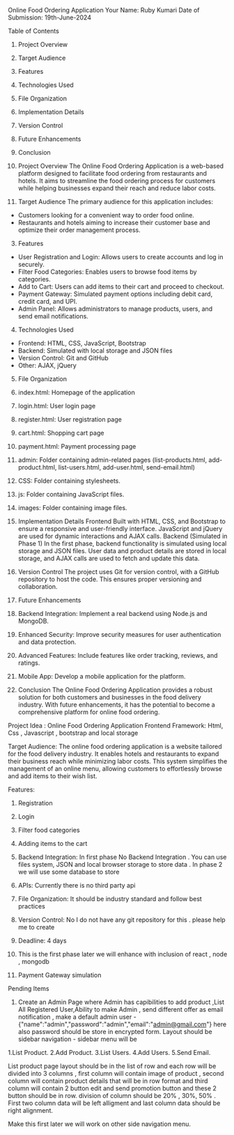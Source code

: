 Online Food Ordering Application
Your Name: Ruby Kumari
Date of Submission: 19th-June-2024

Table of Contents
1. Project Overview
2. Target Audience
3. Features
4. Technologies Used
5. File Organization
6. Implementation Details
7. Version Control
8. Future Enhancements
9. Conclusion


1. Project Overview
The Online Food Ordering Application is a web-based platform designed to facilitate food ordering from restaurants and hotels. It aims to streamline the food ordering process for customers while helping businesses expand their reach and reduce labor costs.


2. Target Audience
The primary audience for this application includes:
- Customers looking for a convenient way to order food online.
- Restaurants and hotels aiming to increase their customer base and optimize their order management process.

3. Features
- User Registration and Login: Allows users to create accounts and log in securely.
- Filter Food Categories: Enables users to browse food items by categories.
- Add to Cart: Users can add items to their cart and proceed to checkout.
- Payment Gateway: Simulated payment options including debit card, credit card, and UPI.
- Admin Panel: Allows administrators to manage products, users, and send email notifications.


4. Technologies Used
- Frontend: HTML, CSS, JavaScript, Bootstrap
- Backend: Simulated with local storage and JSON files
- Version Control: Git and GitHub
- Other: AJAX, jQuery


5. File Organization
1.	index.html: Homepage of the application
2.	login.html: User login page
3.	register.html: User registration page
4.	cart.html: Shopping cart page
5.	payment.html: Payment processing page


6.	admin: Folder containing admin-related pages (list-products.html, add-product.html, list-users.html, add-user.html, send-email.html)
7.	CSS: Folder containing stylesheets.
8.	js: Folder containing JavaScript files.
9.	images: Folder containing image files.
6. Implementation Details
Frontend
Built with HTML, CSS, and Bootstrap to ensure a responsive and user-friendly interface.
JavaScript and jQuery are used for dynamic interactions and AJAX calls.
Backend (Simulated in Phase 1)
In the first phase, backend functionality is simulated using local storage and JSON files. User data and product details are stored in local storage, and AJAX calls are used to fetch and update this data.


7. Version Control
The project uses Git for version control, with a GitHub repository to host the code. This ensures proper versioning and collaboration.


8. Future Enhancements
1.	Backend Integration: Implement a real backend using Node.js and MongoDB.
2.	Enhanced Security: Improve security measures for user authentication and data protection.
3.	Advanced Features: Include features like order tracking, reviews, and ratings.
4.	Mobile App: Develop a mobile application for the platform.


9. Conclusion
The Online Food Ordering Application provides a robust solution for both customers and businesses in the food delivery industry. With future enhancements, it has the potential to become a comprehensive platform for online food ordering.






Project Idea : Online Food Ordering Application
Frontend Framework: Html, Css , Javascript , bootstrap and local storage

Target Audience: The online food ordering application is a website tailored for the food delivery industry. It enables hotels and restaurants to expand their business reach while minimizing labor costs. This system simplifies the management of an online menu, allowing customers to effortlessly browse and add items to their wish list.

Features:

1. Registration
2. Login
3. Filter food categories
4. Adding items to the cart

5. Backend Integration: In first phase No Backend Integration . You can use files system, JSON and local browser storage to store data . In phase 2 we will use some database to store

6. APIs: Currently there is no third party api

7. File Organization: It should be industry standard and follow best practices

8. Version Control: No I do not have any git repository for this . please help me to create

9. Deadline: 4 days

10. This is the first phase later we will enhance with inclusion of react , node , mongodb

11. Payment Gateway simulation

Pending Items

1. Create an Admin Page where Admin has capibilities to add product ,List All Registered User,Ability to make Admin , send different offer as email notification , make a default admin user - {"name":"admin","password":"admin","email":"admin@gmail.com"}  here also password should be store in encrypted form.
Layout should be sidebar navigation - sidebar menu will be 

1.List Product.
2.Add Product.
3.List Users.
4.Add Users.
5.Send Email.

List product page layout should be in the list of row and each row will be divided into 3 columns , first column will contain image of product , second column will contain product details that will be in row format and third column will contain 2 button edit and send promotion button and these 2 button should be in row.
division of column should be 20% , 30%, 50%  . First two column data will be left alligment and last column data should be right alignment.

Make this first later we will work on other side navigation menu.

